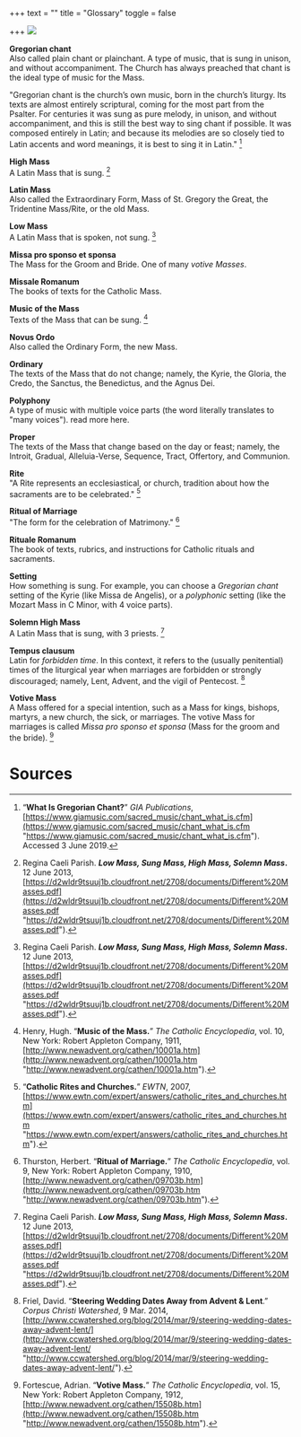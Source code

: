 +++
text = ""
title = "Glossary"
toggle = false

+++
![](/uploads/_MG_0182-min.JPG)

**Gregorian chant**  
Also called plain chant or plainchant. A type of music, that is sung in unison, and without accompaniment. The Church has always preached that chant is the ideal type of music for the Mass.

"Gregorian chant is the church’s own music, born in the church’s liturgy. Its texts are almost entirely scriptural, coming for the most part from the Psalter. For centuries it was sung as pure melody, in unison, and without accompaniment, and this is still the best way to sing chant if possible. It was composed entirely in Latin; and because its melodies are so closely tied to Latin accents and word meanings, it is best to sing it in Latin." [^1]

**High Mass**  
A Latin Mass that is sung. [^2]

**Latin Mass**  
Also called the Extraordinary Form, Mass of St. Gregory the Great, the Tridentine Mass/Rite, or the old Mass.

**Low Mass**  
A Latin Mass that is spoken, not sung. [^2]

**Missa pro sponso et sponsa**  
The Mass for the Groom and Bride. One of many _votive Masses_.

**Missale Romanum**  
The books of texts for the Catholic Mass.

**Music of the Mass**  
Texts of the Mass that can be sung. [^3]

**Novus Ordo**  
Also called the Ordinary Form, the new Mass.

**Ordinary**  
The texts of the Mass that do not change; namely, the Kyrie, the Gloria, the Credo, the Sanctus, the Benedictus, and the Agnus Dei.

**Polyphony**  
A type of music with multiple voice parts (the word literally translates to "many voices"). read more here.

**Proper**  
The texts of the Mass that change based on the day or feast; namely, the Introit, Gradual, Alleluia-Verse, Sequence, Tract, Offertory, and Communion.

**Rite**  
"A Rite represents an ecclesiastical, or church, tradition about how the sacraments are to be celebrated." [^4]

**Ritual of Marriage**  
"The form for the celebration of Matrimony." [^5]

**Rituale Romanum**  
The book of texts, rubrics, and instructions for Catholic rituals and sacraments.

**Setting**  
How something is sung. For example, you can choose a _Gregorian chant_ setting of the Kyrie (like Missa de Angelis), or a _polyphonic_ setting (like the Mozart Mass in C Minor, with 4 voice parts).

**Solemn High Mass**  
A Latin Mass that is sung, with 3 priests. [^2]

**Tempus clausum**  
Latin for _forbidden time_. In this context, it refers to the (usually penitential) times of the liturgical year when marriages are forbidden or strongly discouraged; namely, Lent, Advent, and the vigil of Pentecost. [^6]

**Votive Mass**  
A Mass offered for a special intention, such as a Mass for kings, bishops, martyrs, a new church, the sick, or marriages. The votive Mass for marriages is called _Missa pro sponso et sponsa_ (Mass for the groom and the bride). [^7]

# Sources

[^1]: “**What Is Gregorian Chant?**” _GIA Publications_, [https://www.giamusic.com/sacred_music/chant_what_is.cfm](https://www.giamusic.com/sacred_music/chant_what_is.cfm "https://www.giamusic.com/sacred_music/chant_what_is.cfm"). Accessed 3 June 2019.

[^2]: Regina Caeli Parish. **_Low Mass, Sung Mass, High Mass, Solemn Mass_.** 12 June 2013, [https://d2wldr9tsuuj1b.cloudfront.net/2708/documents/Different%20Masses.pdf](https://d2wldr9tsuuj1b.cloudfront.net/2708/documents/Different%20Masses.pdf "https://d2wldr9tsuuj1b.cloudfront.net/2708/documents/Different%20Masses.pdf").

[^3]: Henry, Hugh. “**Music of the Mass.**” _The Catholic Encyclopedia_, vol. 10, New York: Robert Appleton Company, 1911, [http://www.newadvent.org/cathen/10001a.htm](http://www.newadvent.org/cathen/10001a.htm "http://www.newadvent.org/cathen/10001a.htm").

[^4]:“**Catholic Rites and Churches.**” _EWTN_, 2007, [https://www.ewtn.com/expert/answers/catholic_rites_and_churches.htm](https://www.ewtn.com/expert/answers/catholic_rites_and_churches.htm "https://www.ewtn.com/expert/answers/catholic_rites_and_churches.htm").

[^5]: Thurston, Herbert. “**Ritual of Marriage.**” _The Catholic Encyclopedia_, vol. 9, New York: Robert Appleton Company, 1910, [http://www.newadvent.org/cathen/09703b.htm](http://www.newadvent.org/cathen/09703b.htm "http://www.newadvent.org/cathen/09703b.htm").

[^6]: Friel, David. “**Steering Wedding Dates Away from Advent & Lent**.” _Corpus Christi Watershed_, 9 Mar. 2014, [http://www.ccwatershed.org/blog/2014/mar/9/steering-wedding-dates-away-advent-lent/](http://www.ccwatershed.org/blog/2014/mar/9/steering-wedding-dates-away-advent-lent/ "http://www.ccwatershed.org/blog/2014/mar/9/steering-wedding-dates-away-advent-lent/").

[^7]: Fortescue, Adrian. “**Votive Mass.**” _The Catholic Encyclopedia_, vol. 15, New York: Robert Appleton Company, 1912, [http://www.newadvent.org/cathen/15508b.htm](http://www.newadvent.org/cathen/15508b.htm "http://www.newadvent.org/cathen/15508b.htm").
